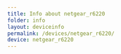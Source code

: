 ```yaml
---
title: Info about netgear_r6220
folder: info
layout: deviceinfo
permalink: /devices/netgear_r6220/
device: netgear_r6220
---
```

